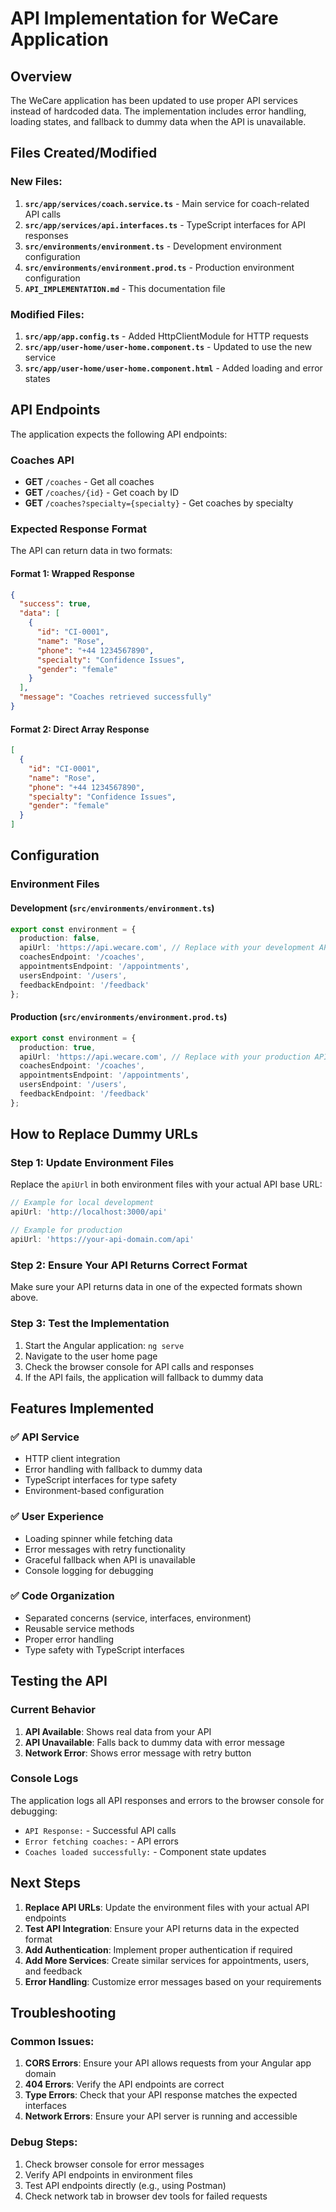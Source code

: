 # API Implementation for WeCare Application

## Overview
The WeCare application has been updated to use proper API services instead of hardcoded data. The implementation includes error handling, loading states, and fallback to dummy data when the API is unavailable.

## Files Created/Modified

### New Files:
1. **`src/app/services/coach.service.ts`** - Main service for coach-related API calls
2. **`src/app/services/api.interfaces.ts`** - TypeScript interfaces for API responses
3. **`src/environments/environment.ts`** - Development environment configuration
4. **`src/environments/environment.prod.ts`** - Production environment configuration
5. **`API_IMPLEMENTATION.md`** - This documentation file

### Modified Files:
1. **`src/app/app.config.ts`** - Added HttpClientModule for HTTP requests
2. **`src/app/user-home/user-home.component.ts`** - Updated to use the new service
3. **`src/app/user-home/user-home.component.html`** - Added loading and error states

## API Endpoints

The application expects the following API endpoints:

### Coaches API
- **GET** `/coaches` - Get all coaches
- **GET** `/coaches/{id}` - Get coach by ID
- **GET** `/coaches?specialty={specialty}` - Get coaches by specialty

### Expected Response Format

The API can return data in two formats:

#### Format 1: Wrapped Response
```json
{
  "success": true,
  "data": [
    {
      "id": "CI-0001",
      "name": "Rose",
      "phone": "+44 1234567890",
      "specialty": "Confidence Issues",
      "gender": "female"
    }
  ],
  "message": "Coaches retrieved successfully"
}
```

#### Format 2: Direct Array Response
```json
[
  {
    "id": "CI-0001",
    "name": "Rose",
    "phone": "+44 1234567890",
    "specialty": "Confidence Issues",
    "gender": "female"
  }
]
```

## Configuration

### Environment Files

#### Development (`src/environments/environment.ts`)
```typescript
export const environment = {
  production: false,
  apiUrl: 'https://api.wecare.com', // Replace with your development API URL
  coachesEndpoint: '/coaches',
  appointmentsEndpoint: '/appointments',
  usersEndpoint: '/users',
  feedbackEndpoint: '/feedback'
};
```

#### Production (`src/environments/environment.prod.ts`)
```typescript
export const environment = {
  production: true,
  apiUrl: 'https://api.wecare.com', // Replace with your production API URL
  coachesEndpoint: '/coaches',
  appointmentsEndpoint: '/appointments',
  usersEndpoint: '/users',
  feedbackEndpoint: '/feedback'
};
```

## How to Replace Dummy URLs

### Step 1: Update Environment Files
Replace the `apiUrl` in both environment files with your actual API base URL:

```typescript
// Example for local development
apiUrl: 'http://localhost:3000/api'

// Example for production
apiUrl: 'https://your-api-domain.com/api'
```

### Step 2: Ensure Your API Returns Correct Format
Make sure your API returns data in one of the expected formats shown above.

### Step 3: Test the Implementation
1. Start the Angular application: `ng serve`
2. Navigate to the user home page
3. Check the browser console for API calls and responses
4. If the API fails, the application will fallback to dummy data

## Features Implemented

### ✅ API Service
- HTTP client integration
- Error handling with fallback to dummy data
- TypeScript interfaces for type safety
- Environment-based configuration

### ✅ User Experience
- Loading spinner while fetching data
- Error messages with retry functionality
- Graceful fallback when API is unavailable
- Console logging for debugging

### ✅ Code Organization
- Separated concerns (service, interfaces, environment)
- Reusable service methods
- Proper error handling
- Type safety with TypeScript interfaces

## Testing the API

### Current Behavior
1. **API Available**: Shows real data from your API
2. **API Unavailable**: Falls back to dummy data with error message
3. **Network Error**: Shows error message with retry button

### Console Logs
The application logs all API responses and errors to the browser console for debugging:
- `API Response:` - Successful API calls
- `Error fetching coaches:` - API errors
- `Coaches loaded successfully:` - Component state updates

## Next Steps

1. **Replace API URLs**: Update the environment files with your actual API endpoints
2. **Test API Integration**: Ensure your API returns data in the expected format
3. **Add Authentication**: Implement proper authentication if required
4. **Add More Services**: Create similar services for appointments, users, and feedback
5. **Error Handling**: Customize error messages based on your requirements

## Troubleshooting

### Common Issues:
1. **CORS Errors**: Ensure your API allows requests from your Angular app domain
2. **404 Errors**: Verify the API endpoints are correct
3. **Type Errors**: Check that your API response matches the expected interfaces
4. **Network Errors**: Ensure your API server is running and accessible

### Debug Steps:
1. Check browser console for error messages
2. Verify API endpoints in environment files
3. Test API endpoints directly (e.g., using Postman)
4. Check network tab in browser dev tools for failed requests 